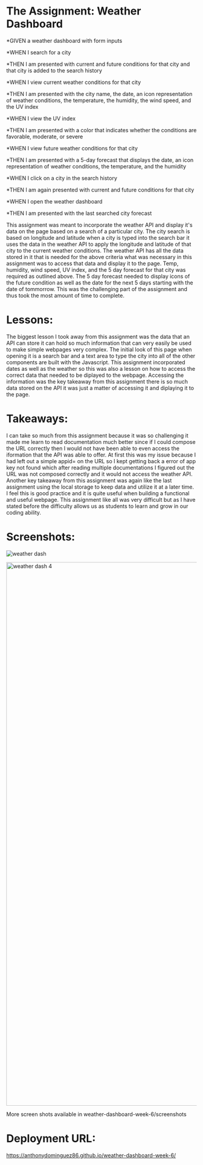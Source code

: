 # The Assignment: Weather Dashboard

*GIVEN a weather dashboard with form inputs

*WHEN I search for a city

*THEN I am presented with current and future conditions for that city and that city is added to the search history

*WHEN I view current weather conditions for that city

*THEN I am presented with the city name, the date, an icon representation of weather conditions, the temperature, the humidity, the wind speed, and the UV index

*WHEN I view the UV index

*THEN I am presented with a color that indicates whether the conditions are favorable, moderate, or severe

*WHEN I view future weather conditions for that city

*THEN I am presented with a 5-day forecast that displays the date, an icon representation of weather conditions, the temperature, and the humidity

*WHEN I click on a city in the search history

*THEN I am again presented with current and future conditions for that city

*WHEN I open the weather dashboard

*THEN I am presented with the last searched city forecast

This assignment was meant to incorporate the weather API and display it's data on the page based on a search of a particular city. The city search is based on longitude and latitude when a city is typed into the search bar it uses the data in the weather API to apply the longitude and latitude of that city to the current weather conditions. The weather API has all the data stored in it that is needed for the above criteria what was necessary in this assignment was to access that data and display it to the page. Temp, humidity, wind speed, UV index, and the 5 day forecast for that city was required as outlined above. The 5 day forecast needed to display icons of the future condition as well as the date for the next 5 days starting with the date of tommorrow. This was the challenging part of the assignment and thus took the most amount of time to complete. 

# Lessons:

The biggest lesson I took away from this assignment was the data that an API can store it can hold so much information that can very easily be used to make simple webpages very complex. The initial look of this page when opening it is a search bar and a text area to type the city into all of the other components are built with the Javascript. This assignment incorporated dates as well as the weather so this was also a lesson on how to access the correct data that needed to be diplayed to the webpage. Accessing the information was the key takeaway from this assignment there is so much data stored on the API it was just a matter of accessing it and diplaying it to the page. 

# Takeaways:

I can take so much from this assignment because it was so challenging it made me learn to read documentation much better since if I could compose the URL correctly then I would not have been able to even access the iformation that the API was able to offer. At first this was my issue because I had left out a simple appid= on the URL so I kept getting back a error of app key not found which after reading multiple documentations I figured out the URL was not composed correctly and it would not access the weather API. Another key takeaway from this assignment was again like the last assignment using the local storage to keep data and utilize it at a later time. I feel this is good practice and it is quite useful when building a functional and useful webpage. This assignment like all was very difficult but as I have stated before the difficulty allows us as students to learn and grow in our coding ability. 

# Screenshots:

![weather dash](https://user-images.githubusercontent.com/73844796/107263099-58b14b80-6a0f-11eb-9123-d5fb8c9d5f5b.png)

<img width="1440" alt="weather dash 4" src="https://user-images.githubusercontent.com/73844796/106359080-39634180-62de-11eb-9b24-5f9da37cc9d5.png">

More screen shots available in weather-dashboard-week-6/screenshots

# Deployment URL:

https://anthonydominguez86.github.io/weather-dashboard-week-6/